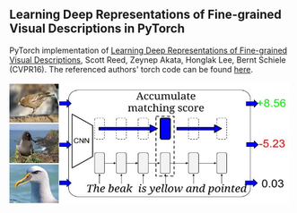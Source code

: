 ## Learning Deep Representations of Fine-grained Visual Descriptions in PyTorch

PyTorch implementation of [Learning Deep Representations of Fine-grained Visual Descriptions](http://arxiv.org/abs/1605.05395), Scott Reed, Zeynep Akata, Honglak Lee, Bernt Schiele (CVPR16).
The referenced authors' torch code can be found [here](https://github.com/reedscot/cvpr2016).

<img src="description_embedding.jpg" width="500px" height="220px"/>
<br/>
